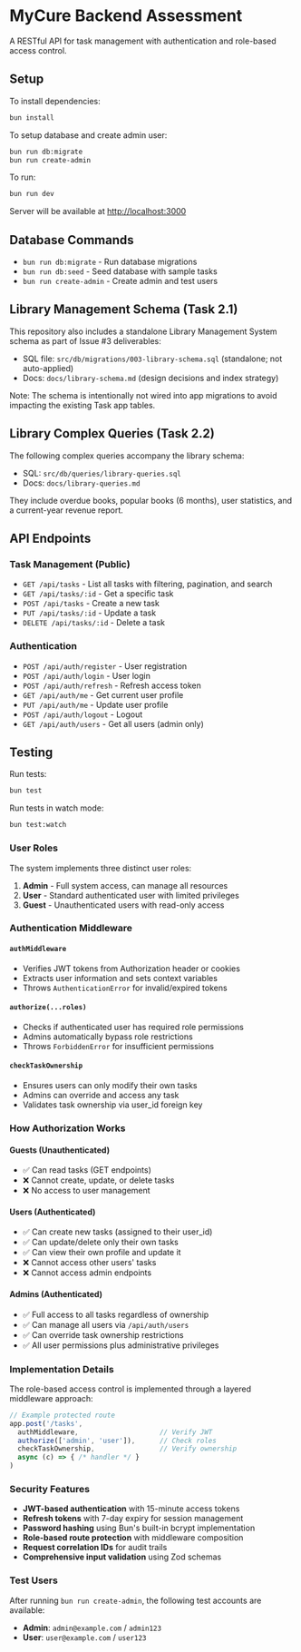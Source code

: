 # MyCure Backend Assessment

A RESTful API for task management with authentication and role-based access control.

## Setup

To install dependencies:

```sh
bun install
```

To setup database and create admin user:

```sh
bun run db:migrate
bun run create-admin
```

To run:

```sh
bun run dev
```

Server will be available at <http://localhost:3000>

## Database Commands

- `bun run db:migrate` - Run database migrations
- `bun run db:seed` - Seed database with sample tasks
- `bun run create-admin` - Create admin and test users

## Library Management Schema (Task 2.1)

This repository also includes a standalone Library Management System schema as part of Issue #3 deliverables:

- SQL file: `src/db/migrations/003-library-schema.sql` (standalone; not auto-applied)
- Docs: `docs/library-schema.md` (design decisions and index strategy)

Note: The schema is intentionally not wired into app migrations to avoid impacting the existing Task app tables.

## Library Complex Queries (Task 2.2)

The following complex queries accompany the library schema:

- SQL: `src/db/queries/library-queries.sql`
- Docs: `docs/library-queries.md`

They include overdue books, popular books (6 months), user statistics, and a current-year revenue report.

## API Endpoints

### Task Management (Public)

- `GET /api/tasks` - List all tasks with filtering, pagination, and search
- `GET /api/tasks/:id` - Get a specific task
- `POST /api/tasks` - Create a new task
- `PUT /api/tasks/:id` - Update a task
- `DELETE /api/tasks/:id` - Delete a task

### Authentication

- `POST /api/auth/register` - User registration
- `POST /api/auth/login` - User login
- `POST /api/auth/refresh` - Refresh access token
- `GET /api/auth/me` - Get current user profile
- `PUT /api/auth/me` - Update user profile
- `POST /api/auth/logout` - Logout
- `GET /api/auth/users` - Get all users (admin only)

## Testing

Run tests:

```sh
bun test
```

Run tests in watch mode:

```sh
bun test:watch
```

### User Roles

The system implements three distinct user roles:

1. **Admin** - Full system access, can manage all resources
2. **User** - Standard authenticated user with limited privileges
3. **Guest** - Unauthenticated users with read-only access

### Authentication Middleware

#### `authMiddleware`

- Verifies JWT tokens from Authorization header or cookies
- Extracts user information and sets context variables
- Throws `AuthenticationError` for invalid/expired tokens

#### `authorize(...roles)`

- Checks if authenticated user has required role permissions
- Admins automatically bypass role restrictions
- Throws `ForbiddenError` for insufficient permissions

#### `checkTaskOwnership`

- Ensures users can only modify their own tasks
- Admins can override and access any task
- Validates task ownership via user_id foreign key

### How Authorization Works

#### **Guests (Unauthenticated)**

- ✅ Can read tasks (GET endpoints)
- ❌ Cannot create, update, or delete tasks
- ❌ No access to user management

#### **Users (Authenticated)**

- ✅ Can create new tasks (assigned to their user_id)
- ✅ Can update/delete only their own tasks
- ✅ Can view their own profile and update it
- ❌ Cannot access other users' tasks
- ❌ Cannot access admin endpoints

#### **Admins (Authenticated)**

- ✅ Full access to all tasks regardless of ownership
- ✅ Can manage all users via `/api/auth/users`
- ✅ Can override task ownership restrictions
- ✅ All user permissions plus administrative privileges

### Implementation Details

The role-based access control is implemented through a layered middleware approach:

```typescript
// Example protected route
app.post('/tasks',
  authMiddleware,                    // Verify JWT
  authorize(['admin', 'user']),      // Check roles
  checkTaskOwnership,                // Verify ownership
  async (c) => { /* handler */ }
)
```

### Security Features

- **JWT-based authentication** with 15-minute access tokens
- **Refresh tokens** with 7-day expiry for session management
- **Password hashing** using Bun's built-in bcrypt implementation
- **Role-based route protection** with middleware composition
- **Request correlation IDs** for audit trails
- **Comprehensive input validation** using Zod schemas

### Test Users

After running `bun run create-admin`, the following test accounts are available:

- **Admin**: `admin@example.com` / `admin123`
- **User**: `user@example.com` / `user123`
